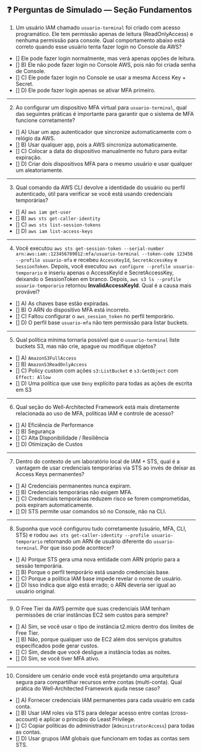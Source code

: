 ## ❓ Perguntas de Simulado — Seção Fundamentos

1. Um usuário IAM chamado `usuario-terminal` foi criado com acesso programático. Ele tem permissão apenas de leitura (ReadOnlyAccess) e nenhuma permissão para console. Qual comportamento abaixo está correto quando esse usuário tenta fazer login no Console da AWS?

- [] Ele pode fazer login normalmente, mas verá apenas opções de leitura.
- [] B) Ele não pode fazer login no Console AWS, pois não foi criada senha de Console.
- [] C) Ele pode fazer login no Console se usar a mesma Access Key + Secret.
- [] D) Ele pode fazer login apenas se ativar MFA primeiro.

---

2. Ao configurar um dispositivo MFA virtual para `usuario-terminal`, qual das seguintes práticas é importante para garantir que o sistema de MFA funcione corretamente?

- [] A) Usar um app autenticador que sincronize automaticamente com o relógio da AWS.
- [] B) Usar qualquer app, pois a AWS sincroniza automaticamente.
- [] C) Colocar a data do dispositivo manualmente no futuro para evitar expiração.
- [] D) Criar dois dispositivos MFA para o mesmo usuário e usar qualquer um aleatoriamente.

---

3. Qual comando da AWS CLI devolve a identidade do usuário ou perfil autenticado, útil para verificar se você está usando credenciais temporárias?

- [] A) `aws iam get-user`
- [] B) `aws sts get-caller-identity`
- [] C) `aws sts list-session-tokens`
- [] D) `aws iam list-access-keys`

---

4. Você executou `aws sts get-session-token --serial-number arn:aws:iam::123456789012:mfa/usuario-terminal --token-code 123456 --profile usuario-mfa` e recebeu `AccessKeyId`, `SecretAccessKey` e `SessionToken`. Depois, você executou `aws configure --profile usuario-temporario` e inseriu apenas o AccessKeyId e SecretAccessKey, deixando o SessionToken em branco. Depois, `aws s3 ls --profile usuario-temporario` retornou **InvalidAccessKeyId**. Qual é a causa mais provável?

- [] A) As chaves base estão expiradas.
- [] B) O ARN do dispositivo MFA está incorreto.
- [] C) Faltou configurar o `aws_session_token` no perfil temporário.
- [] D) O perfil base `usuario-mfa` não tem permissão para listar buckets.

---

5. Qual política mínima tornaria possível que o `usuario-terminal` liste buckets S3, mas não crie, apague ou modifique objetos?

- [] A) `AmazonS3FullAccess`
- [] B) `AmazonS3ReadOnlyAccess`
- [] C) Policy custom com ações `s3:ListBucket` e `s3:GetObject` com `Effect: Allow`
- [] D) Uma política que use `Deny` explícito para todas as ações de escrita em S3

---

6. Qual seção do Well-Architected Framework está mais diretamente relacionada ao uso de MFA, políticas IAM e controle de acesso?

- [] A) Eficiência de Performance
- [] B) Segurança
- [] C) Alta Disponibilidade / Resiliência
- [] D) Otimização de Custos

---

7. Dentro do contexto de um laboratório local de IAM + STS, qual é a vantagem de usar credenciais temporárias via STS ao invés de deixar as Access Keys permanentes?

- [] A) Credenciais permanentes nunca expiram.
- [] B) Credenciais temporárias não exigem MFA.
- [] C) Credenciais temporárias reduzem risco se forem comprometidas, pois expiram automaticamente.
- [] D) STS permite usar comandos só no Console, não na CLI.

---

8. Suponha que você configurou tudo corretamente (usuário, MFA, CLI, STS) e rodou `aws sts get-caller-identity --profile usuario-temporario` retornando um ARN de usuário diferente do `usuario-terminal`. Por que isso pode acontecer?

- [] A) Porque STS gera uma nova entidade com ARN próprio para a sessão temporária.
- [] B) Porque o perfil temporário está usando credenciais base.
- [] C) Porque a política IAM base impede revelar o nome de usuário.
- [] D) Isso indica que algo está errado; o ARN deveria ser igual ao usuário original.

---

9. O Free Tier da AWS permite que suas credenciais IAM tenham permissões de criar instâncias EC2 sem custos para sempre?

- [] A) Sim, se você usar o tipo de instância t2.micro dentro dos limites de Free Tier.
- [] B) Não, porque qualquer uso de EC2 além dos serviços gratuitos especificados pode gerar custos.
- [] C) Sim, desde que você desligue a instância todas as noites.
- [] D) Sim, se você tiver MFA ativo.

---

10. Considere um cenário onde você está projetando uma arquitetura segura para compartilhar recursos entre contas (multi-conta). Qual prática do Well-Architected Framework ajuda nesse caso?

- [] A) Fornecer credenciais IAM permanentes para cada usuário em cada conta.
- [] B) Usar IAM roles via STS para delegar acesso entre contas (cross-account) e aplicar o princípio do Least Privilege.
- [] C) Copiar políticas do administrador (`AdministratorAccess`) para todas as contas.
- [] D) Usar grupos IAM globais que funcionam em todas as contas sem STS.



